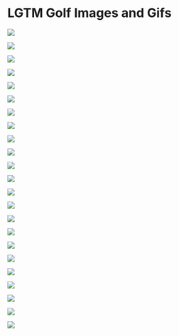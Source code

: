 # LGTM Golf Images and Gifs

![](031515-GOLF-spieth-celebrates-after-birdie-ahn-PI.vadapt.620.high.0.jpg)

![](113014-Golf-Jordan-Spieth-JW-PI.vadapt.620.high.0.jpg)

![](1380755076000-c05-spieth-03.jpg)

![](25567292.jpg)

![](460046646.jpg)

![](B9316619434Z.1_20150316103905_000_GGPA7M29C.1-0.jpg)

![](excited_ian.jpg)

![](happy_ian.gif)

![](happy_putt.gif)

![](jdiz.jpeg)

![](jordan_green_jacket.jpg)

![](Jordan_Spieth_PGA-VALSPAR_1603_620_426_100.JPG)

![](Jordan_Spieth_watched_what_raunchy_comedy_the_night_before_winning_the_Masters_.jpg)

![](master_scott.jpg)

![](masters13cut-01.jpg)

![](matt_tiger.gif)

![](pgaweb15s-u5d-web.jpg)

![](phil_keegan_ryder.gif)

![](rickie_putter_nose.jpg)

![](spieth-gj.png)

![](spieth27cut-1.jpg)

![](spieth_caddy.jpg)

![](tiger_yes.gif)
